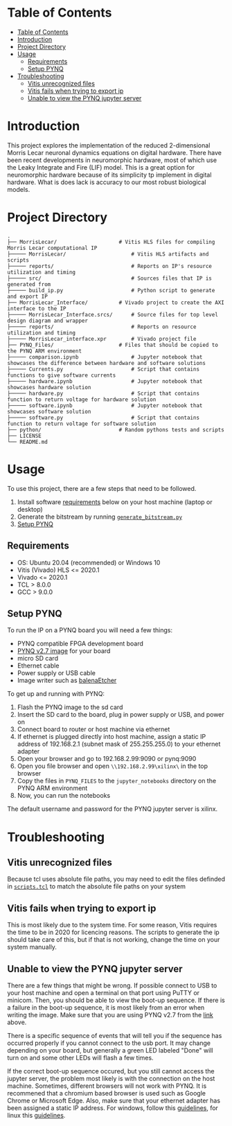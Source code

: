 # Table of Contents

- [Table of Contents](#table-of-contents)
- [Introduction](#introduction)
- [Project Directory](#project-directory)
- [Usage](#usage)
  - [Requirements](#requirements)
  - [Setup PYNQ](#setup-pynq)
- [Troubleshooting](#troubleshooting)
  - [Vitis unrecognized files](#vitis-unrecognized-files)
  - [Vitis fails when trying to export ip](#vitis-fails-when-trying-to-export-ip)
  - [Unable to view the PYNQ jupyter server](#unable-to-view-the-pynq-jupyter-server)

# Introduction

This project explores the implementation of the reduced 2-dimensional Morris Lecar neuronal dynamics equations on digital hardware. There have been recent developments in neuromorphic hardware, most of which use the Leaky Integrate and Fire (LIF) model. This is a great option for neuromorphic hardware because of its simplicity tp implement in digital hardware. What is does lack is accuracy to our most robust biological models. 

# Project Directory
```
. 
├── MorrisLecar/                    # Vitis HLS files for compiling Morris Lecar computational IP
├───── MorrisLecar/                     # Vitis HLS artifacts and scripts
├───── reports/                         # Reports on IP's resource utilization and timing
├───── src/                             # Sources files that IP is generated from
├───── build_ip.py                      # Python script to generate and export IP
├── MorrisLecar_Interface/          # Vivado project to create the AXI interface to the IP
├───── MorrisLecar_Interface.srcs/      # Source files for top level design diagram and wrapper
├───── reports/                         # Reports on resource utilization and timing
├───── MorrisLecar_interface.xpr        # Vivado project file
├── PYNQ_Files/                     # Files that should be copied to the PYNQ ARM environment
├───── comparison.ipynb                 # Jupyter notebook that showcases the difference between hardware and software solutions
├───── Currents.py                      # Script that contains functions to give software currents
├───── hardware.ipynb                   # Jupyter notebook that showcases hardware solution
├───── hardware.py                      # Script that contains function to return voltage for hardware solution
├───── software.ipynb                   # Jupyter notebook that showcases software solution
├───── software.py                      # Script that contains function to return voltage for software solution
├── python/                         # Random pythons tests and scripts
├── LICENSE
└── README.md
```

# Usage

To use this project, there are a few steps that need to be followed.

1. Install software [requirements](#requirements) below on your host machine (laptop or desktop)
2. Generate the bitstream by running [`generate_bitstream.py`](MorrisLecar_Interface/generate_bitstream.py)
3. [Setup PYNQ](#setup-pynq)

## Requirements

* OS: Ubuntu 20.04 (recommended) or Windows 10
* Vitis (Vivado) HLS <= 2020.1
* Vivado <= 2020.1
* TCL > 8.0.0
* GCC > 9.0.0

## Setup PYNQ

To run the IP on a PYNQ board you will need a few things:

* PYNQ compatible FPGA development board
* [PYNQ v2.7 image](http://www.pynq.io/board.html) for your board
* micro SD card
* Ethernet cable
* Power supply or USB cable
* Image writer such as [balenaEtcher](https://www.balena.io/etcher/)

To get up and running with PYNQ:

1. Flash the PYNQ image to the sd card
2. Insert the SD card to the board, plug in power supply or USB, and power on
3. Connect board to router or host machine via ethernet
4. If ethernet is plugged directly into host machine, assign a static IP address of 192.168.2.1 (subnet mask of 255.255.255.0) to your ethernet adapter 
5. Open your browser and go to 192.168.2.99:9090 or pynq:9090
6. Open you file browser and open `\\192.168.2.99\xilinx\` in the top browser
7. Copy the files in `PYNQ_FILES` to the `jupyter_notebooks` directory on the PYNQ ARM environment
8. Now, you can run the notebooks

The default username and password for the PYNQ jupyter server is xilinx.

# Troubleshooting

## Vitis unrecognized files

Because tcl uses absolute file paths, you may need to edit the files definded in [`scripts.tcl`](MorrisLecar/MorrisLecar/script.tcl) to match the absolute file paths on your system

## Vitis fails when trying to export ip

This is most likely due to the system time. For some reason, Vitis requires the time to be in 2020 for licencing reasons. The scripts to generate the ip should take care of this, but if that is not working, change the time on your system manually.

## Unable to view the PYNQ jupyter server

There are a few things that might be wrong. If possible connect to USB to your host machine and open a terminal on that port using PuTTY or minicom. Then, you should be able to view the boot-up sequence. If there is a failure in the boot-up sequence, it is most likely from an error when writing the image. Make sure that you are using PYNQ v2.7 from the [link]((http://www.pynq.io/board.html)) above.

There is a specific sequence of events that will tell you if the sequence has occurred properly if you cannot connect to the usb port. It may change depending on your board, but generally a green LED labeled "Done" will turn on and some other LEDs will flash a few times.

If the correct boot-up sequence occured, but you still cannot access the jupyter server, the problem most likely is with the connection on the host machine. Sometimes, different browsers will not work with PYNQ. It is recommened that a chromium based browser is used such as Google Chrome or Microsoft Edge. Also, make sure that your ethernet adapter has been assigned a static IP address. For windows, follow this [guidelines](https://kb.netgear.com/27476/How-do-I-set-a-static-IP-address-in-Windows), for linux this [guidelines](https://sites.cns.utexas.edu/oit-blog/blog/how-set-static-ip-linux-machine).